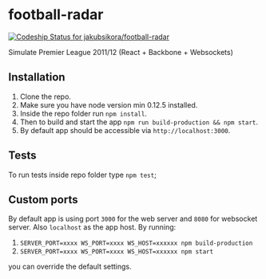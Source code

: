 # football-radar
[ ![Codeship Status for jakubsikora/football-radar](https://codeship.com/projects/868c9cd0-4999-0133-6ea0-168d58eb1296/status?branch=master)](https://codeship.com/projects/105645)

Simulate Premier League 2011/12 (React + Backbone + Websockets)

## Installation
1. Clone the repo.
2. Make sure you have node version min 0.12.5 installed.
3. Inside the repo folder run `npm install`.
4. Then to build and start the app `npm run build-production && npm start`.
5. By default app should be accessible via `http://localhost:3000`.

## Tests
To run tests inside repo folder type `npm test`; 

## Custom ports
By default app is using port `3000` for the web server and `8080` for websocket server. Also `localhost` as the app host. By running:

1. `SERVER_PORT=xxxx WS_PORT=xxxx WS_HOST=xxxxxx npm build-production` 
2. `SERVER_PORT=xxxx WS_PORT=xxxx WS_HOST=xxxxxx npm start` 

you can override the default settings.
